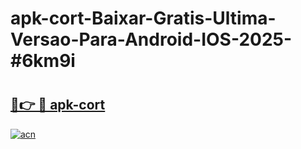 # apk-cort-Baixar-Gratis-Ultima-Versao-Para-Android-IOS-2025-#6km9i

# <h2><a href="https://ainizakaria.my?title=apk-cort&ref=24M">🔗👉 🔴 apk-cort</a></h2>

[![acn](https://github.com/user-attachments/assets/0f9c940e-d8b0-45ae-aac7-cd30a18b3e1c)](https://ainizakaria.my?title=apk-cort&ref=24M)

